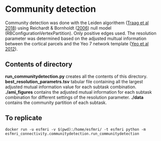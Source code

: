 # Community detection

Community detection was done with the Leiden algorithem ([Traag et al 2018](https://arxiv.org/abs/1810.084730)) using Reichardt & Bornholdt ([2006](https://journals.aps.org/pre/abstract/10.1103/PhysRevE.74.016110)) null model (RBConfigurationVertexPartition). Only positive edges used. The resolution parameter was determined based on the adjusted multual information between the cortical parcels and the Yeo 7 network template ([Yeo et al 2012](https://www.physiology.org/doi/abs/10.1152/jn.00338.2011)).

## Contents of directory

__run_communitydetection.py__ creates all the contents of this directory.
__best_resolution_parametrs.tsv__ tabular file containing all the largest adjusted mutual information value for each subtask combination.
__./ami_figures__ contains the adjusted mutual information for each subtask combination for different settings of the resolution parameter.
__./data__ contains the community partition of each subtask.

## To replicate

``docker run -u esfmri -v $(pwd):/home/esfmri/ -t esfmri python -m esfmri_connectivity.communitydetection.run_communitydetection``
